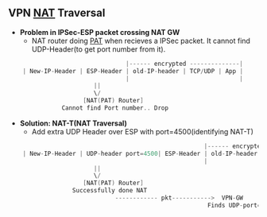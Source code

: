 ## VPN [NAT](/Networking/OSI-Layers/Layer-3/Routing) Traversal
- **Problem in IPSec-ESP packet crossing NAT GW**
  - NAT router doing [PAT](/Networking/OSI-Layers/Layer-3/Routing/NAT) when recieves a IPSec packet. It cannot find UDP-Header(to get port number from it).
```c
                                 |------ encrypted --------------|
    | New-IP-Header | ESP-Header | old-IP-header | TCP/UDP | App |
                                 |                               |
                        ||
                        \/
                     [NAT(PAT) Router] 
               Cannot find Port number.. Drop
```
- **Solution: NAT-T(NAT Traversal)**
  - Add extra UDP Header over ESP with port=4500(identifying NAT-T)
```c
                                                       |------ encrypted --------------|
    | New-IP-Header | UDP-header port=4500| ESP-Header | old-IP-header | TCP/UDP | App |
                                                       |                               |
                        ||
                        \/
                     [NAT(PAT) Router] 
                  Successfully done NAT
                              ------------ pkt----------->  VPN-GW
                                                        Finds UDP-port=4500(ok NAT-T)
```
